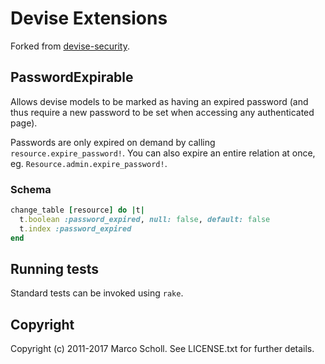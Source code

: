 # Devise Extensions

Forked from [devise-security](https://github.com/devise-security/devise-security).

## PasswordExpirable
Allows devise models to be marked as having an expired password (and thus require a new password to be set when accessing any authenticated page).

Passwords are only expired on demand by calling `resource.expire_password!`. You can also expire an entire relation at once, eg. `Resource.admin.expire_password!`.

### Schema
```ruby
change_table [resource] do |t|
  t.boolean :password_expired, null: false, default: false
  t.index :password_expired
end
```

## Running tests

Standard tests can be invoked using `rake`. 

## Copyright

Copyright (c) 2011-2017 Marco Scholl. See LICENSE.txt for further details.
